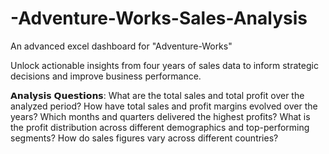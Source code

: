 # -Adventure-Works-Sales-Analysis
An advanced excel dashboard for "Adventure-Works"

Unlock actionable insights from four years of sales data to inform strategic decisions and improve business performance.

𝗔𝗻𝗮𝗹𝘆𝘀𝗶𝘀 𝗤𝘂𝗲𝘀𝘁𝗶𝗼𝗻𝘀:
What are the total sales and total profit over the analyzed period?
How have total sales and profit margins evolved over the years?
Which months and quarters delivered the highest profits?
What is the profit distribution across different demographics and top-performing segments?
How do sales figures vary across different countries?
